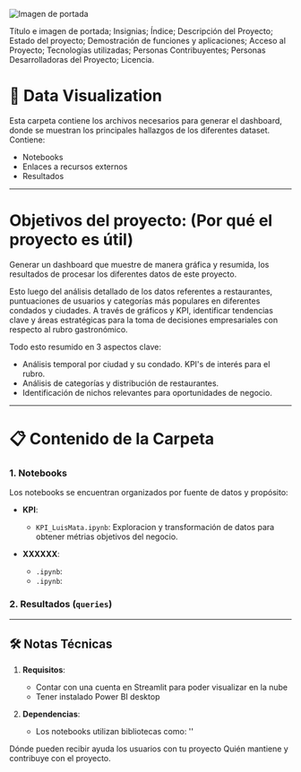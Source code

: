 ![Imagen de portada](/Imagenes/Portada.jpg)

Título e imagen de portada;
Insignias;
Índice;
Descripción del Proyecto;
Estado del proyecto;
Demostración de funciones y aplicaciones;
Acceso al Proyecto;
Tecnologías utilizadas;
Personas Contribuyentes;
Personas Desarrolladoras del Proyecto;
Licencia.


# 📂 Data Visualization

Esta carpeta contiene los archivos necesarios para generar el dashboard, donde se muestran los principales hallazgos de los diferentes dataset. Contiene:
- Notebooks
- Enlaces a recursos externos
- Resultados

---
# Objetivos del proyecto: (Por qué el proyecto es útil)
Generar un dashboard que muestre de manera gráfica y resumida, los resultados de procesar los diferentes datos de este proyecto.

Esto luego del análisis detallado de los datos referentes a restaurantes, puntuaciones de usuarios y categorías más populares en diferentes condados y ciudades. A través de gráficos y KPI, identificar tendencias clave y áreas estratégicas para la toma de decisiones empresariales con respecto al rubro gastronómico.

Todo esto resumido en 3 aspectos clave:

- Análisis temporal por ciudad y su condado. KPI's de interés para el rubro.
- Análisis de categorías y distribución de restaurantes.
- Identificación de nichos relevantes para oportunidades de negocio.

---
# 📋 Contenido de la Carpeta

### 1. **Notebooks**
Los notebooks se encuentran organizados por fuente de datos y propósito:

- **KPI**:
  - `KPI_LuisMata.ipynb`: Exploracion y transformación de datos para obtener métrias objetivos del negocio.

- **XXXXXX**:
  - `.ipynb`: 
  - `.ipynb`:  
 

### 2. **Resultados (`queries`)**

---

## 🛠️ Notas Técnicas

1. **Requisitos**:  
   - Contar con una cuenta en Streamlit para poder visualizar en la nube
   - Tener instalado Power BI desktop

2. **Dependencias**:  
   - Los notebooks utilizan bibliotecas como: '' 


Dónde pueden recibir ayuda los usuarios con tu proyecto
Quién mantiene y contribuye con el proyecto.




